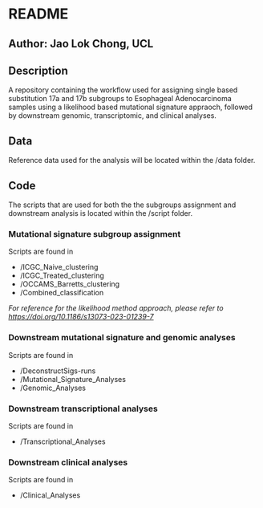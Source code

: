 # README

## Author: Jao Lok Chong, UCL

## Description
A repository containing the workflow used for assigning single based substitution 17a and 17b subgroups to Esophageal Adenocarcinoma samples using a likelihood based mutational signature appraoch, followed by downstream genomic, transcriptomic, and clinical analyses. 

## Data
Reference data used for the analysis will be located within the /data folder.

## Code
The scripts that are used for both the the subgroups assignment and downstream analysis is located within the /script folder. 

### Mutational signature subgroup assignment 
Scripts are found in 
- /ICGC_Naive_clustering
- /ICGC_Treated_clustering
- /OCCAMS_Barretts_clustering
- /Combined_classification

*For reference for the likelihood method approach, please refer to https://doi.org/10.1186/s13073-023-01239-7*

### Downstream mutational signature and genomic analyses
Scripts are found in 
- /DeconstructSigs-runs
- /Mutational_Signature_Analyses
- /Genomic_Analyses

### Downstream transcriptional analyses
Scripts are found in 
- /Transcriptional_Analyses

### Downstream clinical analyses
Scripts are found in 
- /Clinical_Analyses

